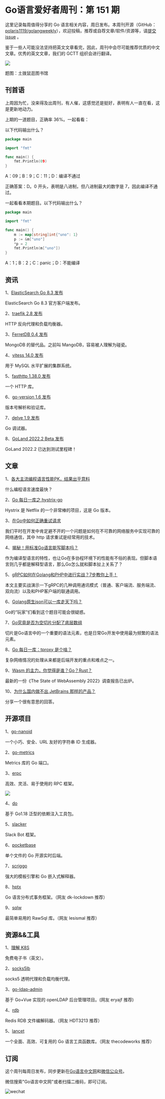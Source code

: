 # Go语言爱好者周刊：第 151 期

这里记录每周值得分享的 Go 语言相关内容，周日发布。本周刊开源（GitHub：[polaris1119/golangweekly](https://github.com/polaris1119/golangweekly)），欢迎投稿，推荐或自荐文章/软件/资源等，请[提交 issue](https://github.com/polaris1119/golangweekly/issues) 。

鉴于一些人可能没法坚持把英文文章看完，因此，周刊中会尽可能推荐优质的中文文章。优秀的英文文章，我们的 GCTT 组织会进行翻译。

![](imgs/issue151/cover.jpeg)

题图：土拨鼠逛图书馆

## 刊首语

上周因为忙，没来得及出周刊，有人催，这感觉还是挺好，表明有人一直在看，这是更新地动力。

上期的一道题目，正确率 36%。一起看看：

以下代码输出什么？

```go
package main

import "fmt"

func main() {
	fmt.Println(09)
}
```

A：09；B：9；C：11；D：编译不通过

正确答案：D。0 开头，表明是八进制，但八进制最大的数字是 7，因此编译不通过。

一起看看本期题目。以下代码输出什么？

```go
package main

import "fmt"

func main() {
	m := map[string]int{"uno": 1}
	p := &m["uno"]
	*p = 2
	fmt.Println(m["uno"])
}
```

A：1；B：2；C：panic；D：不能编译

## 资讯

1、[ElasticSearch Go 8.3 发布](https://github.com/elastic/go-elasticsearch)

ElasticSearch Go 8.3 官方客户端发布。

2、[traefik 2.8 发布](https://github.com/traefik/traefik)

HTTP 反向代理和负载均衡器。

3、[FerretDB 0.4 发布](https://github.com/FerretDB/FerretDB)

MongoDB 的替代品。之前叫 MangoDB，容易被人理解为碰瓷。

4、[vitess 14.0 发布](https://github.com/vitessio/vitess)

用于 MySQL 水平扩展的集群系统。

5、[fasthttp 1.38.0 发布](https://github.com/valyala/fasthttp)

一个 HTTP 库。

6、[go-version 1.6 发布](https://github.com/hashicorp/go-version)

版本号解析和验证库。

7、[delve 1.9 发布](https://github.com/go-delve/delve)

Go 调试器。

8、[GoLand 2022.2 Beta 发布](https://blog.jetbrains.com/go/2022/07/07/goland-2022-2-goes-beta/)

GoLand 2022.2 已达到测试里程碑！

## 文章

1、[各大主流编程语言性能PK，结果出乎意料](https://mp.weixin.qq.com/s/yVr5NZxDecJ7GEC9mWmtPQ)

什么编程语言速度最快？

2、[Go 每日一库之 hystrix-go](https://mp.weixin.qq.com/s/VE1iZfgh9odCnfBXnmugKw)

Hystrix 是 Netflix 的一个非常棒的项目，这是 Go 版本。

3、[在Go中如何正确重试请求](https://mp.weixin.qq.com/s/GKggVplX_ZzoXJDuWf5ctA)

我们平时在开发中肯定避不开的一个问题是如何在不可靠的网络服务中实现可靠的网络通信，其中 http 请求重试是经常用的技术。

4、[揭秘！用标准Go语言能写脚本吗？](https://mp.weixin.qq.com/s/zXNPWl80AkNZ_IwqQyL6EA)

作为编译型语言的特性，也让Go在多协程环境下的性能有不俗的表现。但脚本语言则几乎都是解释型语言，那么Go怎么就和脚本扯上关系了？

5、[gRPC如何在Golang和PHP中进行实战？7步教你上手！](https://mp.weixin.qq.com/s/yOmQ1AQEi6qM8yFECHWRDQ)

本文主要实战演示一下gRPC的几种调用通讯模式（普通、客户端流、服务端流、双向流）以及和PHP客户端的联通调用。

6、[Golang原生json可以一库走天下吗？](https://mp.weixin.qq.com/s/YaQ4MH9wpy-XfAS9EvYkpg)

Go的“玩家”们看到这个题目可能会很疑惑。

7、[Go究竟是否为空切片分配了底层数组](https://mp.weixin.qq.com/s/LD2MOnr-lvgBdzaS2eOxZw)

切片是Go语言中的一个重要的语法元素，也是日常Go开发中使用最为频繁的语法元素。

8、[Go 每日一库：tproxy 是个啥？](https://mp.weixin.qq.com/s/_iZsFPaUk2RzHR_A2u-AdQ)

复杂网络情况的处理从来都是后端开发的重点和难点之一。

9、[Wasm 的主力，你觉得是谁？Go？Rust？](https://mp.weixin.qq.com/s/rCrLL48nqrzA2--Dg2N_pQ)

最新的一份《The State of WebAssembly 2022》调查报告已出炉。

10、[为什么国内做不出 JetBrains 那样的产品？](https://mp.weixin.qq.com/s/swpgU1V0Oh6DQnKiQbd9Hg)

分享一个很有意思的回答。

## 开源项目

1、[go-nanoid](https://github.com/jaevor/go-nanoid)

一个小巧、安全、URL 友好的字符串 ID 生成器。

2、[go-metrics](https://github.com/rcrowley/go-metrics)

Metrics 库的 Go 端口。

3、[erpc](https://github.com/andeya/erpc)

高效、灵活、易于使用的 RPC 框架。

![](imgs/issue151/erpc.png)

4、[do](https://github.com/samber/do)

基于 Go1.18 泛型的依赖注入工具包。

5、[slacker](https://github.com/shomali11/slacker)

Slack Bot 框架。

6、[pocketbase](https://github.com/pocketbase/pocketbase)

单个文件的 Go 开源实时后端。

7、[scriggo](https://github.com/open2b/scriggo)

强大的模板引擎和 Go 嵌入式解释器。

8、[hptx](https://github.com/CECTC/hptx)

Go 语言分布式事务框架。（网友 dk-lockdown 推荐）

9、[sqlw](https://github.com/lesismal/sqlw)

最简单易用的 RawSql 库。（网友 lesismal 推荐）

## 资源&&工具

1、[理解 K8S](https://www.linode.com/content/kubernetes-guide/)

免费电子书（英文）。

2、[socks5lb](https://github.com/mingcheng/socks5lb)

socks5 透明代理和负载均衡代理。

3、[go-ldap-admin](https://github.com/eryajf/go-ldap-admin)

基于 Go+Vue 实现的 openLDAP 后台管理项目。(网友 eryajf 推荐)

4、[rdb](https://github.com/HDT3213/rdb)

Redis RDB 文件编解码器。（网友 HDT3213 推荐）

5、[lancet](https://github.com/duke-git/lancet)

一个全面、高效、可复用的 Go 语言工具函数库。（网友 thecodeworks 推荐）

## 订阅

这个周刊每周日发布，同步更新在[Go语言中文网](https://studygolang.com/go/weekly)和[微信公众号](https://weixin.sogou.com/weixin?query=Go%E8%AF%AD%E8%A8%80%E4%B8%AD%E6%96%87%E7%BD%91)。

微信搜索"Go语言中文网"或者扫描二维码，即可订阅。

![wechat](imgs/wechat.png)
